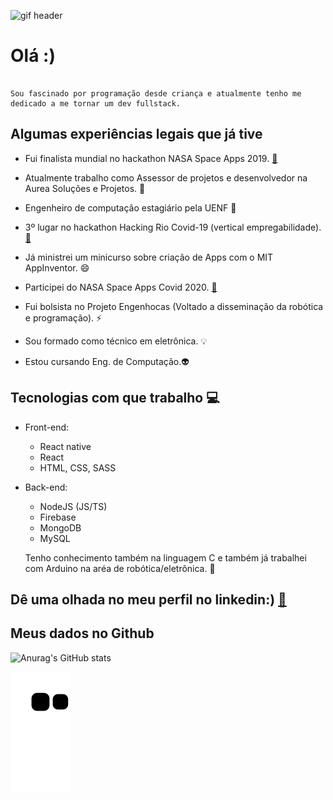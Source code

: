 ![gif header](https://i.pinimg.com/originals/f5/5b/0f/f55b0f3e0d9b878ed9192b8358fd1480.gif)

# Olá :)

```

Sou fascinado por programação desde criança e atualmente tenho me dedicado a me tornar um dev fullstack.

```

## Algumas experiências legais que já tive

- Fui finalista mundial no hackathon NASA Space Apps 2019. [:link:](https://www.dropbox.com/s/ycxocq1ah30posc/Certificate%20-%20NASA%20SPACE%20APPS%20-%202019%20-1.pdf?dl=0)

- Atualmente trabalho como Assessor de projetos e desenvolvedor na Aurea Soluções e Projetos. 👾

- Engenheiro de computação estagiário pela UENF 🚀

- 3º lugar no hackathon Hacking Rio Covid-19 (vertical empregabilidade). [:link:](https://www.dropbox.com/s/ybnh3uhewqvdyp5/Hacking%20help%20-%20Gabriel%20de%20Matos%20Gomes.pdf?dl=0)

- Já ministrei um minicurso sobre criação de Apps com o MIT AppInventor. :smile:

- Participei do NASA Space Apps Covid 2020. [:link:](https://www.dropbox.com/s/4qy110hi6h7brsr/certificado%20nasa%20space%20apps%20covid.PNG?dl=0)

- Fui bolsista no Projeto Engenhocas (Voltado a disseminação da robótica e programação). :zap:

- Sou formado como técnico em eletrônica. :bulb:

- Estou cursando Eng. de Computação.:alien:

## Tecnologias com que trabalho :computer:

- Front-end:
  - React native
  - React
  - HTML, CSS, SASS

- Back-end:
  - NodeJS (JS/TS)
  - Firebase
  - MongoDB
  - MySQL
  
  Tenho conhecimento também na linguagem C e também já trabalhei com Arduino na aréa de robótica/eletrônica. :wrench:
  
## Dê uma olhada no meu perfil no linkedin:) [:link:](https://www.linkedin.com/in/gabriel-gomes-a0681a157/)

## Meus dados no Github
![Anurag's GitHub stats](https://github-readme-stats.vercel.app/api?username=g0m3s&show_icons=true&theme=radical)

![Snake animation](https://github.com/rafaballerini/rafaballerini/blob/output/github-contribution-grid-snake.svg)
